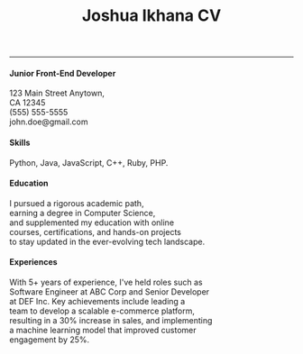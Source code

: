 <!DOCTYPE html>
<html lang="en">
<head>
    <meta charset="UTF-8">
    <meta name="viewport" content="width=device-width, initial-scale=1.0">
    <link rel="stylesheet" href="style.css">
    <title>Document</title>
</head>
<body>
    <header>
        <h1> Joshua Ikhana CV</h1>
    </header>
    <hr>
    <section> <h4>Junior Front-End Developer</h4>
        <p>123 Main Street
            Anytown,
            <br>
            CA 12345 
            <br>
            (555) 555-5555
            <br>
            john.doe@gmail.com</p>
    </section>
    <section> <h4>Skills</h4> 
       <p>Python,
        Java,
        JavaScript,
        C++,
        Ruby,
        PHP.</p>
    </section>
    <section> <h4> Education</h4>
       <p>I pursued a rigorous academic path,<br> earning a degree in Computer Science,<br> and supplemented my education with online<br> courses, certifications, and hands-on projects<br> to stay updated in the ever-evolving tech landscape.</p>
    </section>
    <section><h4> Experiences </h4>
        With 5+ years of experience, I've held roles such as<br> Software Engineer at ABC Corp and Senior Developer<br> at DEF Inc. Key achievements include leading a <br>team to develop a scalable e-commerce platform,<br> resulting in a 30% increase in sales, and implementing<br> a machine learning model that improved customer<br> engagement by 25%.
    </section>
    <section></section>
    <section></section>
</body>
</html>
